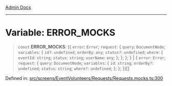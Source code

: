 [Admin Docs](/)

---

# Variable: ERROR_MOCKS

> `const` **ERROR_MOCKS**: (\{ `error`: `Error`; `request`: \{ `query`: `DocumentNode`; `variables`: \{ `id?`: `undefined`; `orderBy`: `any`; `status?`: `undefined`; `where`: \{ `eventId`: `string`; `status`: `string`; `userName`: `any`; \}; \}; \}; \} \| \{ `error`: `Error`; `request`: \{ `query`: `DocumentNode`; `variables`: \{ `id`: `string`; `orderBy?`: `undefined`; `status`: `string`; `where?`: `undefined`; \}; \}; \})[]

Defined in: [src/screens/EventVolunteers/Requests/Requests.mocks.ts:300](https://github.com/PalisadoesFoundation/talawa-admin/blob/main/src/screens/EventVolunteers/Requests/Requests.mocks.ts#L300)
